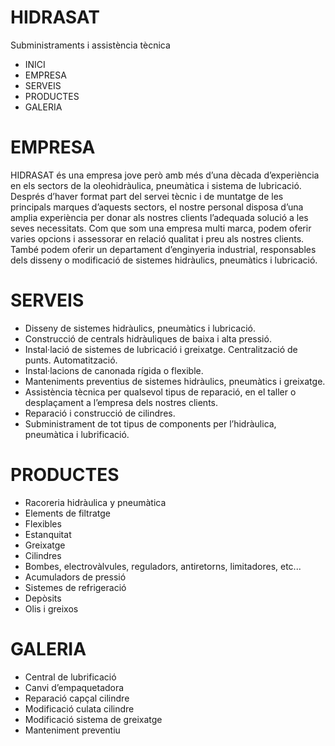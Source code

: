 HIDRASAT
=========
Subministraments i  assistència tècnica
- INICI   
- EMPRESA    
- SERVEIS   
- PRODUCTES   
- GALERIA   

EMPRESA
=========
HIDRASAT és una empresa jove però amb més d’una dècada d’experiència en els sectors de la oleohidràulica, pneumàtica i sistema de lubricació.
Després d’haver format part del servei tècnic i de muntatge de  les principals marques d’aquests sectors, el nostre personal disposa d’una amplia experiència per donar als nostres clients l’adequada solució a les seves necessitats.
Com que som una empresa multi marca, podem oferir varies opcions i assessorar en relació qualitat i preu als nostres clients.
També podem oferir un departament d’enginyeria industrial, responsables dels disseny o modificació de sistemes hidràulics, pneumàtics i lubricació.

SERVEIS
========
- Disseny de sistemes hidràulics, pneumàtics i lubricació.
- Construcció de centrals hidràuliques de baixa i alta pressió.
- Instal·lació de sistemes de lubricació i greixatge. Centralització de punts. Automatització.
- Instal·lacions de canonada rígida o flexible.
- Manteniments preventius de sistemes hidràulics, pneumàtics i greixatge.
- Assistència tècnica per qualsevol tipus de reparació, en el taller o desplaçament a l’empresa dels nostres clients.
- Reparació i construcció de cilindres.
- Subministrament de tot tipus de components per l’hidràulica, pneumàtica i lubrificació.

PRODUCTES
===========
- Racoreria hidràulica y pneumàtica
- Elements de filtratge
- Flexibles
- Estanquitat
- Greixatge
- Cilindres
- Bombes, electrovàlvules, reguladors, antiretorns, limitadores, etc...
- Acumuladors de pressió
- Sistemes de refrigeració
- Depòsits
- Olis i greixos

GALERIA
========
- Central de lubrificació
- Canvi d’empaquetadora
- Reparació capçal cilindre
- Modificació culata cilindre
- Modificació sistema de greixatge
- Manteniment preventiu
